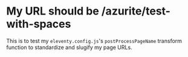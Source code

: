 # My URL should be /azurite/test-with-spaces

This is to test my `eleventy.config.js`'s `postProcessPageName` transform function to standardize and slugify my page URLs.
